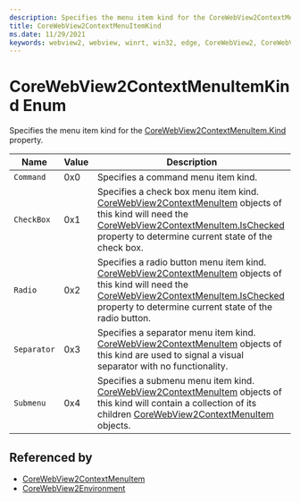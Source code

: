 ```yaml
---
description: Specifies the menu item kind for the CoreWebView2ContextMenuItem.Kind property.
title: CoreWebView2ContextMenuItemKind
ms.date: 11/29/2021
keywords: webview2, webview, winrt, win32, edge, CoreWebView2, CoreWebView2Controller, browser control, edge html, CoreWebView2ContextMenuItemKind
---
```


# CoreWebView2ContextMenuItemKind Enum

Specifies the menu item kind for the [CoreWebView2ContextMenuItem.Kind](corewebview2contextmenuitem.md#kind) property.

| Name |  Value | Description |
|--|--|--|
|`Command` | 0x0  |  Specifies a command menu item kind.|
|`CheckBox` | 0x1  |  Specifies a check box menu item kind. [CoreWebView2ContextMenuItem](corewebview2contextmenuitem.md) objects of this kind will need the [CoreWebView2ContextMenuItem.IsChecked](corewebview2contextmenuitem.md#ischecked) property to determine current state of the check box.|
|`Radio` | 0x2  |  Specifies a radio button menu item kind. [CoreWebView2ContextMenuItem](corewebview2contextmenuitem.md) objects of this kind will need the [CoreWebView2ContextMenuItem.IsChecked](corewebview2contextmenuitem.md#ischecked) property to determine current state of the radio button.|
|`Separator` | 0x3  |  Specifies a separator menu item kind. [CoreWebView2ContextMenuItem](corewebview2contextmenuitem.md) objects of this kind are used to signal a visual separator with no functionality.|
|`Submenu` | 0x4  |  Specifies a submenu menu item kind. [CoreWebView2ContextMenuItem](corewebview2contextmenuitem.md) objects of this kind will contain a collection of its children [CoreWebView2ContextMenuItem](corewebview2contextmenuitem.md) objects.|


## Referenced by

- [CoreWebView2ContextMenuItem](corewebview2contextmenuitem.md)
- [CoreWebView2Environment](corewebview2environment.md)
